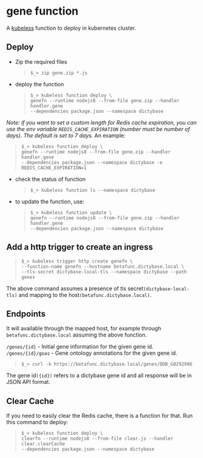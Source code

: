 # gene function

A [kubeless](https://kubeless.io) function to deploy in kubernetes cluster.

## Deploy

- Zip the required files

  > `$_> zip gene.zip *.js`

- deploy the function
  > `$_> kubeless function deploy \`  
  > `genefn --runtime nodejs8 --from-file gene.zip --handler handler.gene`  
  > `--dependencies package.json --namespace dictybase`

<em>Note: if you want to set a custom length for Redis cache expiration, you can use the env variable `REDIS_CACHE_EXPIRATION` (number must be number of days). The default is set to 7 days.</em> An example:

> `$_> kubeless function deploy \`  
> `genefn --runtime nodejs8 --from-file gene.zip --handler handler.gene`  
> `--dependencies package.json --namespace dictybase -e REDIS_CACHE_EXPIRATION=1`

- check the status of function

  > `$_> kubeless function ls --namespace dictybase`

- to update the function, use:
  > `$_> kubeless function update \`  
  > `genefn --runtime nodejs8 --from-file gene.zip --handler handler.gene`  
  > `--dependencies package.json --namespace dictybase`

## Add a http trigger to create an ingress

> `$_> kubeless trigger http create genefn \`  
> `--function-name genefn --hostname betafunc.dictybase.local \`  
> `--tls-secret dictybase-local-tls --namespace dictybase --path genes`

The above command assumes a presence of tls secret`(dictybase-local-tls)` and mapping
to the host`(betafunc.dictybase.local)`.

## Endpoints

It will available through the mapped host, for example through
`betafunc.dictybase.local` assuming the above function.

`/genes/{id}` - Initial gene information for the given gene id.  
`/genes/{id}/goas` - Gene ontology annotations for the given gene id.

> `$_> curl -k https://betafunc.dictybase.local/genes/DDB_G0292996`

The gene id`({id})` refers to a dictybase gene id and all response will be in
JSON API format.

## Clear Cache

If you need to easily clear the Redis cache, there is a function for that. Run this command to deploy:

> `$_> kubeless function deploy \`  
> `clearfn --runtime nodejs8 --from-file clear.js --handler clear.clearCache`  
> `--dependencies package.json --namespace dictybase`
